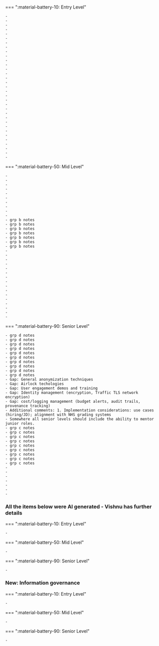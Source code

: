 #

##


###

=== ":material-battery-10: Entry Level"

    -
    -
    -
    -
    -
    -
    -
    -
    -
    -
    -
    -
    -
    -
    -
    -
    -
    -
    -
    -
    -
    -
    -
    -
    -
    -
    -
    -
    -
    -
    -
    -
    -

=== ":material-battery-50: Mid Level"

    -
    -
    -
    -
    -
    -
    -
    -
    -
    -
    - grp b notes
    - grp b notes
    - grp b notes
    - grp b notes
    - grp b notes
    - grp b notes
    - grp b notes
    -
    -
    -
    -
    -
    -
    -
    -
    -
    -
    -
    -
    -
    -
    -
    -

=== ":material-battery-90: Senior Level"

    - grp d notes
    - grp d notes
    - grp d notes
    - grp d notes
    - grp d notes
    - grp d notes
    - grp d notes
    - grp d notes
    - grp d notes
    - grp d notes
    - Gap: General anonymization techniques
    - Gap: Airlock techologies
    - Gap: User engagement demos and training
    - Gap: Identity management (encryption, Traffic TLS network encryption)
    - Gap: cost/logging management (budget alerts, audit trails, provenance tracking)
    - Additional comments: 1. Implementation considerations: use cases (hiring/JD); alignment with NHS grading systems
    - Somewhere all senior levels should include the ability to mentor junior roles.
    - grp c notes
    - grp c notes
    - grp c notes
    - grp c notes
    - grp c notes
    - grp c notes
    - grp c notes
    - grp c notes
    - grp c notes
    -
    -
    -
    -
    -
    -
    -

### All the items below were AI generated - Vishnu has further details

=== ":material-battery-10: Entry Level"

    -

=== ":material-battery-50: Mid Level"

    -

=== ":material-battery-90: Senior Level"

    -

### New: Information governance

=== ":material-battery-10: Entry Level"

    -

=== ":material-battery-50: Mid Level"

    -

=== ":material-battery-90: Senior Level"

    -
